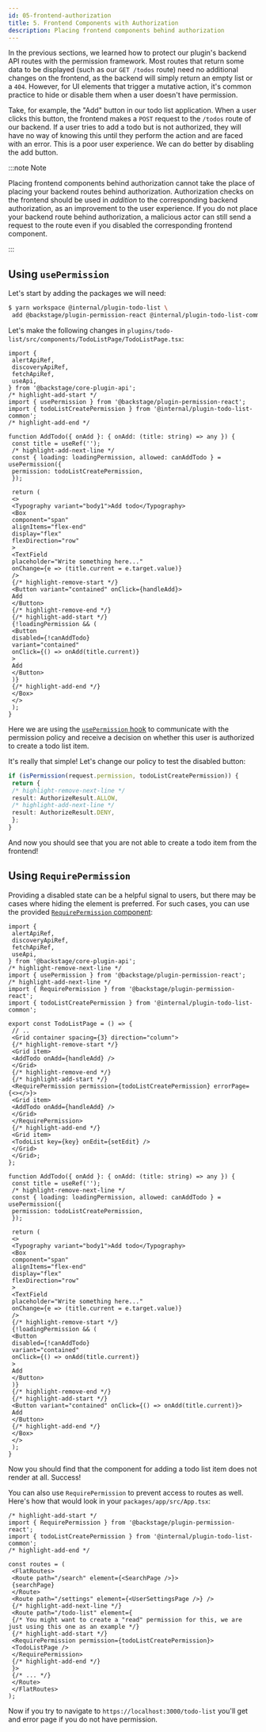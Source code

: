 ```yaml
---
id: 05-frontend-authorization
title: 5. Frontend Components with Authorization
description: Placing frontend components behind authorization
---
```


In the previous sections, we learned how to protect our plugin's backend API routes with the permission framework. Most routes that return some data to be displayed (such as our `GET /todos` route) need no additional changes on the frontend, as the backend will simply return an empty list or a `404`. However, for UI elements that trigger a mutative action, it's common practice to hide or disable them when a user doesn't have permission.

Take, for example, the "Add" button in our todo list application. When a user clicks this button, the frontend makes a `POST` request to the `/todos` route of our backend. If a user tries to add a todo but is not authorized, they will have no way of knowing this until they perform the action and are faced with an error. This is a poor user experience. We can do better by disabling the add button.

:::note Note

Placing frontend components behind authorization cannot take the place of placing your backend routes behind authorization. Authorization checks on the frontend should be used in _addition_ to the corresponding backend authorization, as an improvement to the user experience. If you do not place your backend route behind authorization, a malicious actor can still send a request to the route even if you disabled the corresponding frontend component.

:::

## Using `usePermission`

Let's start by adding the packages we will need:

```bash
$ yarn workspace @internal/plugin-todo-list \
 add @backstage/plugin-permission-react @internal/plugin-todo-list-common
```

Let's make the following changes in `plugins/todo-list/src/components/TodoListPage/TodoListPage.tsx`:

```tsx title="plugins/todo-list/src/components/TodoListPage/TodoListPage.tsx"
import {
 alertApiRef,
 discoveryApiRef,
 fetchApiRef,
 useApi,
} from '@backstage/core-plugin-api';
/* highlight-add-start */
import { usePermission } from '@backstage/plugin-permission-react';
import { todoListCreatePermission } from '@internal/plugin-todo-list-common';
/* highlight-add-end */

function AddTodo({ onAdd }: { onAdd: (title: string) => any }) {
 const title = useRef('');
 /* highlight-add-next-line */
 const { loading: loadingPermission, allowed: canAddTodo } = usePermission({
 permission: todoListCreatePermission,
 });

 return (
 <>
 <Typography variant="body1">Add todo</Typography>
 <Box
 component="span"
 alignItems="flex-end"
 display="flex"
 flexDirection="row"
 >
 <TextField
 placeholder="Write something here..."
 onChange={e => (title.current = e.target.value)}
 />
 {/* highlight-remove-start */}
 <Button variant="contained" onClick={handleAdd}>
 Add
 </Button>
 {/* highlight-remove-end */}
 {/* highlight-add-start */}
 {!loadingPermission && (
 <Button
 disabled={!canAddTodo}
 variant="contained"
 onClick={() => onAdd(title.current)}
 >
 Add
 </Button>
 )}
 {/* highlight-add-end */}
 </Box>
 </>
 );
}
```

Here we are using the [`usePermission` hook](https://backstage.io/docs/reference/plugin-permission-react.usepermission) to communicate with the permission policy and receive a decision on whether this user is authorized to create a todo list item.

It's really that simple! Let's change our policy to test the disabled button:

```ts title="packages/backend/src/plugins/permission.ts"
if (isPermission(request.permission, todoListCreatePermission)) {
 return {
 /* highlight-remove-next-line */
 result: AuthorizeResult.ALLOW,
 /* highlight-add-next-line */
 result: AuthorizeResult.DENY,
 };
}
```

And now you should see that you are not able to create a todo item from the frontend!

## Using `RequirePermission`

Providing a disabled state can be a helpful signal to users, but there may be cases where hiding the element is preferred. For such cases, you can use the provided [`RequirePermission` component](https://backstage.io/docs/reference/plugin-permission-react.requirepermission):

```tsx title="plugins/todo-list/src/components/TodoListPage/TodoListPage.tsx"
import {
 alertApiRef,
 discoveryApiRef,
 fetchApiRef,
 useApi,
} from '@backstage/core-plugin-api';
/* highlight-remove-next-line */
import { usePermission } from '@backstage/plugin-permission-react';
/* highlight-add-next-line */
import { RequirePermission } from '@backstage/plugin-permission-react';
import { todoListCreatePermission } from '@internal/plugin-todo-list-common';

export const TodoListPage = () => {
 // ..
 <Grid container spacing={3} direction="column">
 {/* highlight-remove-start */}
 <Grid item>
 <AddTodo onAdd={handleAdd} />
 </Grid>
 {/* highlight-remove-end */}
 {/* highlight-add-start */}
 <RequirePermission permission={todoListCreatePermission} errorPage={<></>}>
 <Grid item>
 <AddTodo onAdd={handleAdd} />
 </Grid>
 </RequirePermission>
 {/* highlight-add-end */}
 <Grid item>
 <TodoList key={key} onEdit={setEdit} />
 </Grid>
 </Grid>;
};

function AddTodo({ onAdd }: { onAdd: (title: string) => any }) {
 const title = useRef('');
 /* highlight-remove-next-line */
 const { loading: loadingPermission, allowed: canAddTodo } = usePermission({
 permission: todoListCreatePermission,
 });

 return (
 <>
 <Typography variant="body1">Add todo</Typography>
 <Box
 component="span"
 alignItems="flex-end"
 display="flex"
 flexDirection="row"
 >
 <TextField
 placeholder="Write something here..."
 onChange={e => (title.current = e.target.value)}
 />
 {/* highlight-remove-start */}
 {!loadingPermission && (
 <Button
 disabled={!canAddTodo}
 variant="contained"
 onClick={() => onAdd(title.current)}
 >
 Add
 </Button>
 )}
 {/* highlight-remove-end */}
 {/* highlight-add-start */}
 <Button variant="contained" onClick={() => onAdd(title.current)}>
 Add
 </Button>
 {/* highlight-add-end */}
 </Box>
 </>
 );
}
```

Now you should find that the component for adding a todo list item does not render at all. Success!

You can also use `RequirePermission` to prevent access to routes as well. Here's how that would look in your `packages/app/src/App.tsx`:

```tsx title="packages/app/src/App.tsx"
/* highlight-add-start */
import { RequirePermission } from '@backstage/plugin-permission-react';
import { todoListCreatePermission } from '@internal/plugin-todo-list-common';
/* highlight-add-end */

const routes = (
 <FlatRoutes>
 <Route path="/search" element={<SearchPage />}>
 {searchPage}
 </Route>
 <Route path="/settings" element={<UserSettingsPage />} />
 {/* highlight-add-next-line */}
 <Route path="/todo-list" element={
 {/* You might want to create a "read" permission for this, we are just using this one as an example */}
 {/* highlight-add-start */}
 <RequirePermission permission={todoListCreatePermission}>
 <TodoListPage />
 </RequirePermission>
 {/* highlight-add-end */}
 }>
 {/* ... */}
 </Route>
 </FlatRoutes>
);
```

Now if you try to navigate to `https://localhost:3000/todo-list` you'll get and error page if you do not have permission.
